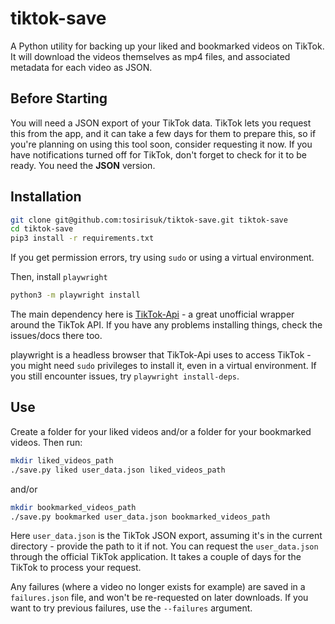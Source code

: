 # tiktok-save

A Python utility for backing up your liked and bookmarked videos on TikTok. It will download the videos themselves as mp4 files, and associated metadata for each video as JSON.

## Before Starting

You will need a JSON export of your TikTok data. TikTok lets you request this from the app, and it can take a few days for them to prepare this, so if you're planning on using this tool soon, consider requesting it now. If you have notifications turned off for TikTok, don't forget to check for it to be ready. You need the **JSON** version.

## Installation

```sh
git clone git@github.com:tosirisuk/tiktok-save.git tiktok-save
cd tiktok-save
pip3 install -r requirements.txt
```

If you get permission errors, try using `sudo` or using a virtual environment.

Then, install `playwright`

```sh
python3 -m playwright install
```

The main dependency here is [TikTok-Api](https://github.com/davidteather/TikTok-Api) - a great unofficial wrapper around the TikTok API. If you have any problems installing things, check the issues/docs there too.

playwright is a headless browser that TikTok-Api uses to access TikTok - you might need `sudo` privileges to install it, even in a virtual environment. If you still encounter issues, try `playwright install-deps`.

## Use

Create a folder for your liked videos and/or a folder for your bookmarked videos. Then run:

```sh
mkdir liked_videos_path
./save.py liked user_data.json liked_videos_path
```

and/or

```sh
mkdir bookmarked_videos_path
./save.py bookmarked user_data.json bookmarked_videos_path
```

Here `user_data.json` is the TikTok JSON export, assuming it's in the current directory - provide the path to it if not.
You can request the `user_data.json` through the official TikTok application. It takes a couple of days for the TikTok to process your request.

Any failures (where a video no longer exists for example) are saved in a `failures.json` file, and won't be re-requested on later downloads. If you want to try previous failures, use the `--failures` argument.

